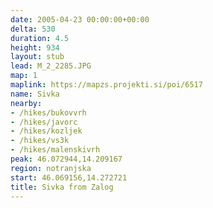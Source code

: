 ```yaml
---
date: 2005-04-23 00:00:00+00:00
delta: 530
duration: 4.5
height: 934
layout: stub
lead: M_2_2285.JPG
map: 1
maplink: https://mapzs.projekti.si/poi/6517
name: Sivka
nearby:
- /hikes/bukovvrh
- /hikes/javorc
- /hikes/kozljek
- /hikes/vs3k
- /hikes/malenskivrh
peak: 46.072944,14.209167
region: notranjska
start: 46.069156,14.272721
title: Sivka from Zalog
---
```

